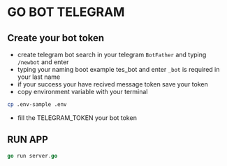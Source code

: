 # GO BOT TELEGRAM

## Create your bot token
* create telegram bot search in your telegram `BotFather` and typing `/newbot` and enter
* typing your naming boot example tes_bot and enter `_bot` is required in your last name
* if your success your have recived message token save your token
* copy environment variable with your terminal
```sh
cp .env-sample .env
```
* fill the TELEGRAM_TOKEN your bot token

## RUN APP

```go
go run server.go
```
